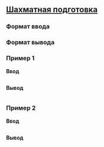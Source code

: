 ## [Шахматная подготовка](../../../solutions/6.1/61_g.py)



### Формат ввода



### Формат вывода



### Пример 1

**Ввод**
```plaintext

```

**Вывод**
```plaintext

```

### Пример 2

**Ввод**
```plaintext

```

**Вывод**
```plaintext

```